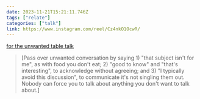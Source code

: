 ```yaml
---
date: 2023-11-21T15:21:11.746Z
tags: ["relate"]
categories: ["talk"]
link: https://www.instagram.com/reel/Cz4nkO1OcwR/
---
```

[for the unwanted table talk](https://www.instagram.com/reel/Cz4nkO1OcwR/)

> [Pass over unwanted conversation by saying 1) "that subject isn't for me", as with food you don't eat; 2) "good to know" and "that's interesting", to acknowledge without agreeing; and 3) "I typically avoid this discussion", to communicate it's not singling them out. Nobody can force you to talk about anything you don't want to talk about.]
